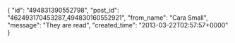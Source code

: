  {
   "id": "494831390552798",
   "post_id": "462493170453287_494830160552921",
   "from_name": "Cara Small",
   "message": "They are read",
   "created_time": "2013-03-22T02:57:57+0000"
 }
